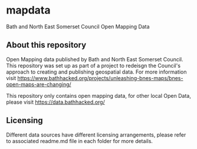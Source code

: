 # mapdata
Bath and North East Somerset Council Open Mapping Data

## About this repository 
Open Mapping data published by Bath and North East Somerset Council. This repository was set up as part of a project to redeisgn the Council's approach to creating and publishing geospatial data. For more information visit https://www.bathhacked.org/projects/unleashing-bnes-maps/bnes-open-maps-are-changing/

This repository only contains open mapping data, for other local Open Data, please visit https://data.bathhacked.org/

## Licensing
Different data sources have different licensing arrangements, please refer to  associated readme.md file in each folder for more details. 
